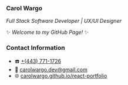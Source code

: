 ### **Carol Wargo**
_Full Stack Software Developer | UX/UI Designer_

 ✨ _Welcome to my GitHub Page!_ ✨ 

### **Contact Information**
- ☎️ [+(443) 771-1726](tel:+4437711726)
- 📧 [carolwargo.dev@gmail.com](mailto:carolwargo.dev@gmail.com)
- 🌐 [carolwargo.github.io/react-portfolio](https://carolwargo.github.io/react-portfolio)
